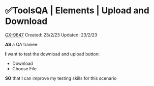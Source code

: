 # ✅ToolsQA | Elements | Upload and Download

[GX-9647](https://upexgalaxy9.atlassian.net/browse/GX-9647) Created: 23/2/23 Updated: 23/2/23

**AS** a QA trainee

**I** want to test the download and upload button:

*   Download
*   Choose File

**SO** that I can improve my testing skills for this scenario
